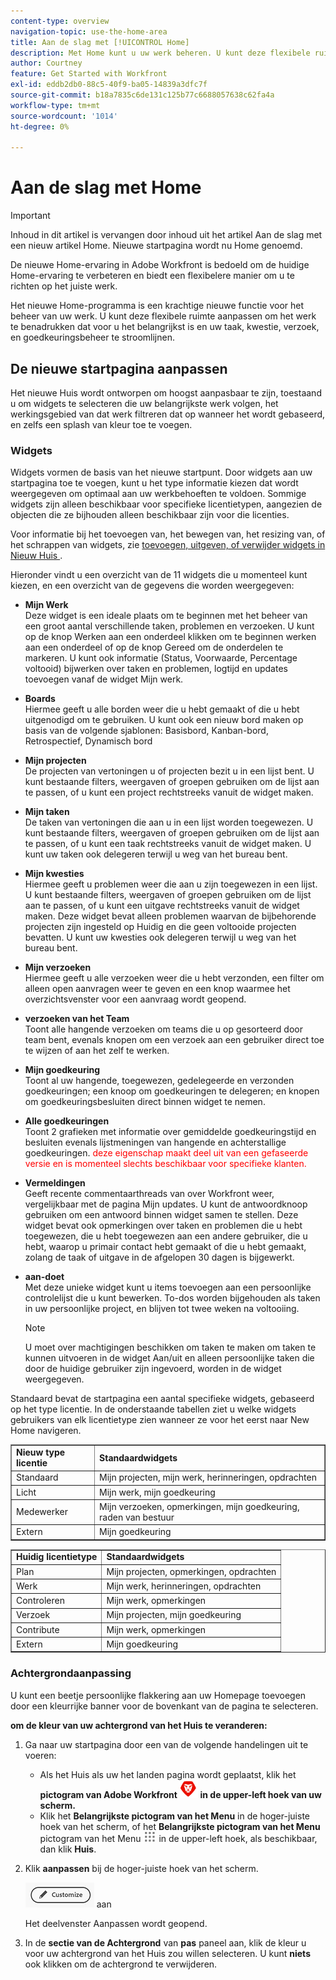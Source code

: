 ```yaml
---
content-type: overview
navigation-topic: use-the-home-area
title: Aan de slag met [!UICONTROL Home]
description: Met Home kunt u uw werk beheren. U kunt deze flexibele ruimte aanpassen om het werk te benadrukken dat voor u het belangrijkst is en uw taak, kwestie, verzoek, en goedkeuringsbeheer te stroomlijnen.
author: Courtney
feature: Get Started with Workfront
exl-id: eddb2db0-88c5-40f9-ba05-14839a3dfc7f
source-git-commit: b18a7835c6de131c125b77c6688057638c62fa4a
workflow-type: tm+mt
source-wordcount: '1014'
ht-degree: 0%

---
```


# Aan de slag met Home

<!--Audited: 12/2023-->

>[!IMPORTANT]
>
>Inhoud in dit artikel is vervangen door inhoud uit het artikel Aan de slag met een nieuw artikel Home. Nieuwe startpagina wordt nu Home genoemd.

De nieuwe Home-ervaring in Adobe Workfront is bedoeld om de huidige Home-ervaring te verbeteren en biedt een flexibelere manier om u te richten op het juiste werk.

Het nieuwe Home-programma is een krachtige nieuwe functie voor het beheer van uw werk. U kunt deze flexibele ruimte aanpassen om het werk te benadrukken dat voor u het belangrijkst is en uw taak, kwestie, verzoek, en goedkeuringsbeheer te stroomlijnen.

## De nieuwe startpagina aanpassen

Het nieuwe Huis wordt ontworpen om hoogst aanpasbaar te zijn, toestaand u om widgets te selecteren die uw belangrijkste werk volgen, het werkingsgebied van dat werk filtreren dat op wanneer het wordt gebaseerd, en zelfs een splash van kleur toe te voegen.

### Widgets

Widgets vormen de basis van het nieuwe startpunt. Door widgets aan uw startpagina toe te voegen, kunt u het type informatie kiezen dat wordt weergegeven om optimaal aan uw werkbehoeften te voldoen. Sommige widgets zijn alleen beschikbaar voor specifieke licentietypen, aangezien de objecten die ze bijhouden alleen beschikbaar zijn voor die licenties.

Voor informatie bij het toevoegen van, het bewegen van, het resizing van, of het schrappen van widgets, zie [ toevoegen, uitgeven, of verwijder widgets in Nieuw Huis ](/help/quicksilver/workfront-basics/using-home/using-the-home-area/add-edit-remove-widgets-in-new-home.md).

Hieronder vindt u een overzicht van de 11 widgets die u momenteel kunt kiezen, en een overzicht van de gegevens die worden weergegeven:

* **Mijn Werk**\
    Deze widget is een ideale plaats om te beginnen met het beheer van een groot aantal verschillende taken, problemen en verzoeken. U kunt op de knop Werken aan een onderdeel klikken om te beginnen werken aan een onderdeel of op de knop Gereed om de onderdelen te markeren. U kunt ook informatie (Status, Voorwaarde, Percentage voltooid) bijwerken over taken en problemen, logtijd en updates toevoegen vanaf de widget Mijn werk.

* **Boards**\
    Hiermee geeft u alle borden weer die u hebt gemaakt of die u hebt uitgenodigd om te gebruiken. U kunt ook een nieuw bord maken op basis van de volgende sjablonen: Basisbord, Kanban-bord, Retrospectief, Dynamisch bord

* **Mijn projecten**\
    De projecten van vertoningen u of projecten bezit u in een lijst bent. U kunt bestaande filters, weergaven of groepen gebruiken om de lijst aan te passen, of u kunt een project rechtstreeks vanuit de widget maken.

* **Mijn taken**\
    De taken van vertoningen die aan u in een lijst worden toegewezen. U kunt bestaande filters, weergaven of groepen gebruiken om de lijst aan te passen, of u kunt een taak rechtstreeks vanuit de widget maken. U kunt uw taken ook delegeren terwijl u weg van het bureau bent.

* **Mijn kwesties**\
    Hiermee geeft u problemen weer die aan u zijn toegewezen in een lijst. U kunt bestaande filters, weergaven of groepen gebruiken om de lijst aan te passen, of u kunt een uitgave rechtstreeks vanuit de widget maken. Deze widget bevat alleen problemen waarvan de bijbehorende projecten zijn ingesteld op Huidig en die geen voltooide projecten bevatten. U kunt uw kwesties ook delegeren terwijl u weg van het bureau bent.

* **Mijn verzoeken**\
    Hiermee geeft u alle verzoeken weer die u hebt verzonden, een filter om alleen open aanvragen weer te geven en een knop waarmee het overzichtsvenster voor een aanvraag wordt geopend.

* **verzoeken van het Team**\
    Toont alle hangende verzoeken om teams die u op gesorteerd door team bent, evenals knopen om een verzoek aan een gebruiker direct toe te wijzen of aan het zelf te werken.

* **Mijn goedkeuring**\
    Toont al uw hangende, toegewezen, gedelegeerde en verzonden goedkeuringen; een knoop om goedkeuringen te delegeren; en knopen om goedkeuringsbesluiten direct binnen widget te nemen.

* **Alle goedkeuringen**\
        Toont 2 grafieken met informatie over gemiddelde goedkeuringstijd en besluiten evenals lijstmeningen van hangende en achterstallige goedkeuringen. <span style="color: #ff0000;"> deze eigenschap maakt deel uit van een gefaseerde versie en is momenteel slechts beschikbaar voor specifieke klanten.</span>

* **Vermeldingen**\
    Geeft recente commentaarthreads van over Workfront weer, vergelijkbaar met de pagina Mijn updates. U kunt de antwoordknoop gebruiken om een antwoord binnen widget samen te stellen. Deze widget bevat ook opmerkingen over taken en problemen die u hebt toegewezen, die u hebt toegewezen aan een andere gebruiker, die u hebt, waarop u primair contact hebt gemaakt of die u hebt gemaakt, zolang de taak of uitgave in de afgelopen 30 dagen is bijgewerkt.

* **aan-doet**\
    Met deze unieke widget kunt u items toevoegen aan een persoonlijke controlelijst die u kunt bewerken. To-dos worden bijgehouden als taken in uw persoonlijke project, en blijven tot twee weken na voltooiing.

  >[!NOTE]
  >
  >U moet over machtigingen beschikken om taken te maken om taken te kunnen uitvoeren in de widget Aan/uit en alleen persoonlijke taken die door de huidige gebruiker zijn ingevoerd, worden in de widget weergegeven.

Standaard bevat de startpagina een aantal specifieke widgets, gebaseerd op het type licentie. In de onderstaande tabellen ziet u welke widgets gebruikers van elk licentietype zien wanneer ze voor het eerst naar New Home navigeren.

<table border="1" class="inlineTable">
    <tr>
        <td><b>Nieuw type licentie</b></td>
        <td><b>Standaardwidgets</b></td>
    </tr>
    <tr>
        <td>Standaard</td>
        <td>Mijn projecten, mijn werk, herinneringen, opdrachten</td>
    </tr>
    <tr>
        <td>Licht</td>
        <td>Mijn werk, mijn goedkeuring</td>
    </tr>
    <tr>
        <td>Medewerker</td>
        <td>Mijn verzoeken, opmerkingen, mijn goedkeuring, raden van bestuur</td>
    </tr>
    <tr>
        <td>Extern</td>
        <td>Mijn goedkeuring</td>
    </tr>
</table>

<table border="1" class="inlineTable">
    <tr>
        <td><b>Huidig licentietype</b></td>
        <td><b>Standaardwidgets</b></td>
    </tr>
    <tr>
        <td>Plan</td>
        <td>Mijn projecten, opmerkingen, opdrachten</td>
    </tr>
    <tr>
        <td>Werk</td>
        <td>Mijn werk, herinneringen, opdrachten</td>
    </tr>
    <tr>
        <td>Controleren</td>
        <td>Mijn werk, opmerkingen</td>
    </tr>
    <tr>
        <td>Verzoek</td>
        <td>Mijn projecten, mijn goedkeuring</td>
    </tr>
    <tr>
        <td>Contribute</td>
        <td>Mijn werk, opmerkingen</td>
    </tr>
    <tr>
        <td>Extern</td>
        <td>Mijn goedkeuring</td>
    </tr>
</table>

### Achtergrondaanpassing

U kunt een beetje persoonlijke flakkering aan uw Homepage toevoegen door een kleurrijke banner voor de bovenkant van de pagina te selecteren.

**om de kleur van uw achtergrond van het Huis te veranderen:**

1. Ga naar uw startpagina door een van de volgende handelingen uit te voeren:

   * Als het Huis als uw het landen pagina wordt geplaatst, klik het **pictogram van Adobe Workfront ![ het Pictogram van Adobe Workfront ](assets/home-icon-30x29.png) in de upper-left hoek van uw scherm.**
   * Klik het **Belangrijkste pictogram van het Menu** in de hoger-juiste hoek van het scherm, of het **Belangrijkste pictogram van het Menu** pictogram van het Menu ![ Hoofd ](assets/main-menu-icon.png) in de upper-left hoek, als beschikbaar, dan klik **Huis**.

1. Klik **aanpassen** bij de hoger-juiste hoek van het scherm.

   ![ pas Knoop ](assets/customize-button.png) aan

   Het deelvenster Aanpassen wordt geopend.

1. In de **sectie van de Achtergrond** van **pas** paneel aan, klik de kleur u voor uw achtergrond van het Huis zou willen selecteren. U kunt **niets** ook klikken om de achtergrond te verwijderen.















<!--
Home helps you manage your work. You can customize this flexible space to highlight the work that is most important to you and streamline your task, issue, request, and approval management.

## Customize Home

Home is designed to be highly customizable, allowing you to select the widgets that track your most important work, filter the scope of that work based on when it's due, and even add a splash of color.

### Background customization

You can add a bit of personal flare to your Home page by selecting a colorful banner for the top of the page.

**To change the color of your Home background:**

1. Go to your Home page, by doing one of the following: 

    * If Home is set as your landing page, click the **Adobe Workfront** icon ![Adobe Workfront Icon](../new-home/assets/home-icon-30x29.png) in the upper-left corner of your screen.
    * Click the **Main Menu** icon in the upper-right corner of the screen, or the **Main Menu** icon ![Main Menu Icon](../new-home/assets/main-menu-icon-left-nav.png) in the upper-left corner, if available, then click **Home**.

1. Click **Customize** at the upper-right corner of the screen.

    ![Customize Button](../new-home/assets/customize-button.png)

    The Customize panel opens. 

1. In the **Background** section of the **Customize** panel, click the color you would like to select for your Home background. You can also click **None** to remove the background.

## Manage you work

### Add Widgets

Widgets are the foundation of the new Home. By adding widgets to your Home page, you can choose the type of information that displays to best meet your work needs. Some widgets are only available to specific license types, as the objects they track are only available to those licenses. 

For information on adding, moving, resizing, or deleting widgets, see [Add, edit, or remove widgets in Home](/help/quicksilver/workfront-basics/using-home/using-the-home-area/add-edit-remove-widgets-in-new-home.md).

-->
